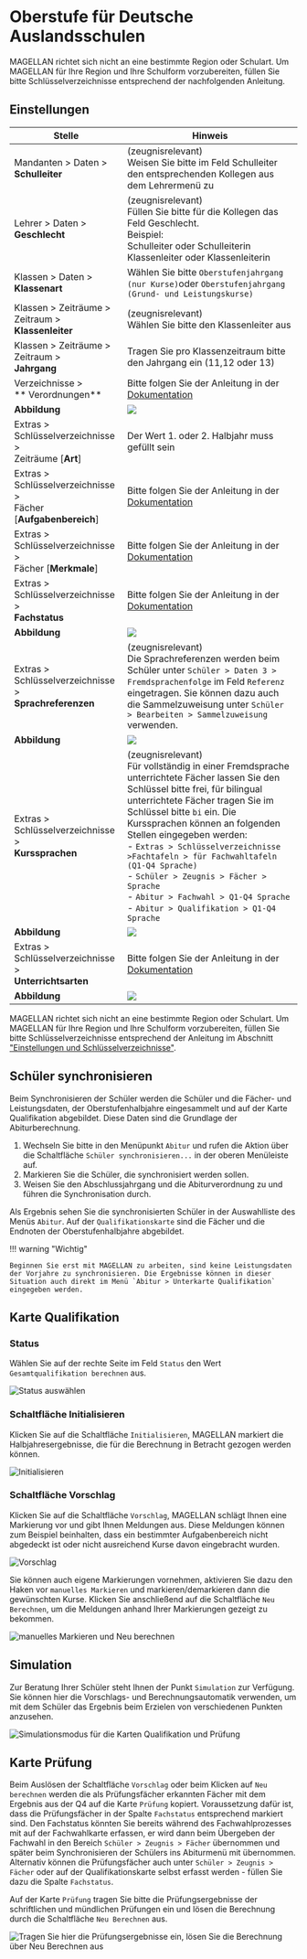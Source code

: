 # Oberstufe für Deutsche Auslandsschulen

MAGELLAN richtet sich nicht an eine bestimmte Region oder Schulart. Um MAGELLAN für Ihre Region und Ihre Schulform vorzubereiten, füllen Sie bitte Schlüsselverzeichnisse entsprechend der nachfolgenden Anleitung. 

## Einstellungen

Stelle | Hinweis
--|--
Mandanten > Daten > <br/>**Schulleiter**| (zeugnisrelevant)<br/>Weisen Sie bitte im Feld Schulleiter den entsprechenden Kollegen aus dem Lehrermenü zu 
Lehrer > Daten > <br/>**Geschlecht**|(zeugnisrelevant) <br/>Füllen Sie bitte für die Kollegen das Feld Geschlecht. <br/> Beispiel: <br/>Schulleiter oder Schulleiterin<br/>Klassenleiter oder Klassenleiterin
Klassen > Daten > <br/>**Klassenart**|Wählen Sie bitte `Oberstufenjahrgang (nur Kurse)`oder `Oberstufenjahrgang (Grund- und Leistungskurse)`
Klassen > Zeiträume > Zeitraum > <br/>**Klassenleiter**|(zeugnisrelevant)<br/>Wählen Sie bitte den Klassenleiter aus 
Klassen > Zeiträume > Zeitraum > <br/>**Jahrgang**|Tragen Sie pro Klassenzeitraum bitte den Jahrgang ein (11,12 oder 13)
Verzeichnisse ><br/>** Verordnungen**| Bitte folgen Sie der Anleitung in der [Dokumentation](https://doc.la.stueber.de/de-diap-2015.html)
**Abbildung**| <img src="/assets/images/verordnungen.png"> 
Extras > Schlüsselverzeichnisse > <br/>Zeiträume [**Art**]| Der Wert 1. oder 2. Halbjahr muss gefüllt sein
Extras > Schlüsselverzeichnisse > <br/>Fächer [**Aufgabenbereich**]|Bitte folgen Sie der Anleitung in der [Dokumentation](https://doc.la.stueber.de/de-diap-2015.html)
Extras > Schlüsselverzeichnisse > <br/>Fächer [**Merkmale**]|Bitte folgen Sie der Anleitung in der [Dokumentation](https://doc.la.stueber.de/de-diap-2015.html#fachmerkmale)
Extras > Schlüsselverzeichnisse > <br/>**Fachstatus**|Bitte folgen Sie der Anleitung in der [Dokumentation](https://doc.la.stueber.de/de-diap-2015.html)
**Abbildung**| <img src="/assets/images/fs.png"> 
Extras > Schlüsselverzeichnisse ><br/>**Sprachreferenzen**|(zeugnisrelevant)<br/>Die Sprachreferenzen werden beim Schüler unter `Schüler > Daten 3 > Fremdsprachenfolge` im Feld `Referenz` eingetragen. Sie können dazu auch die Sammelzuweisung unter `Schüler > Bearbeiten > Sammelzuweisung` verwenden. 
**Abbildung**| <img src="/assets/images/sprachreferenzen.png"> 
Extras > Schlüsselverzeichnisse ><br/>**Kurssprachen**|(zeugnisrelevant)<br/>Für vollständig in einer Fremdsprache unterrichtete Fächer lassen Sie den Schlüssel bitte frei, für bilingual unterrichtete Fächer tragen Sie im Schlüssel bitte `bi` ein. Die Kurssprachen können an folgenden Stellen eingegeben werden:<br/>- `Extras > Schlüsselverzeichnisse >Fachtafeln > für Fachwahltafeln (Q1-Q4 Sprache)`<br/>- `Schüler > Zeugnis > Fächer > Sprache` <br/>- `Abitur > Fachwahl > Q1-Q4 Sprache`<br/>- `Abitur > Qualifikation > Q1-Q4 Sprache`
**Abbildung**| <img src="/assets/images/kurssprachen.png"> 
Extras > Schlüsselverzeichnisse ><br/>**Unterrichtsarten**|Bitte folgen Sie der Anleitung in der [Dokumentation](https://doc.la.stueber.de/de-diap-2015.html)
**Abbildung**| <img src="/assets/images/ua.png"> 

MAGELLAN richtet sich nicht an eine bestimmte Region oder Schulart. Um MAGELLAN für Ihre Region und Ihre Schulform vorzubereiten, füllen Sie bitte Schlüsselverzeichnisse entsprechend der Anleitung im Abschnitt ["Einstellungen und Schlüsselverzeichnisse"](einstellungen-und-schlusselverzeichnisse.md). 

## Schüler synchronisieren

Beim Synchronisieren der Schüler werden die Schüler und die Fächer- und Leistungsdaten, der Oberstufenhalbjahre eingesammelt und auf der Karte Qualifikation abgebildet. Diese Daten sind die Grundlage der Abiturberechnung. 

1. Wechseln Sie bitte in den Menüpunkt `Abitur` und rufen die Aktion über die Schaltfläche `Schüler synchronisieren...` in der oberen Menüleiste auf. 
2. Markieren Sie die Schüler, die synchronisiert werden sollen.
3. Weisen Sie den Abschlussjahrgang und die Abiturverordnung zu und führen die Synchronisation durch.

Als Ergebnis sehen Sie die synchronisierten Schüler in der Auswahlliste des Menüs `Abitur`. Auf der `Qualifikationskarte` sind die Fächer und die Endnoten der Oberstufenhalbjahre abgebildet.

!!! warning "Wichtig"

    Beginnen Sie erst mit MAGELLAN zu arbeiten, sind keine Leistungsdaten der Vorjahre zu synchronisieren. Die Ergebnisse können in dieser Situation auch direkt im Menü `Abitur > Unterkarte Qualifikation` eingegeben werden.

## Karte Qualifikation

### Status

Wählen Sie auf der rechte Seite im Feld `Status` den Wert `Gesamtqualifikation berechnen` aus. 

![Status auswählen](/assets/images/q00.png)

### Schaltfläche Initialisieren

Klicken Sie auf die Schaltfläche `Initialisieren`, MAGELLAN markiert die Halbjahresergebnisse, die für die Berechnung in Betracht gezogen werden können.

![Initialisieren](/assets/images/q01.png)

### Schaltfläche Vorschlag

Klicken Sie auf die Schaltfläche `Vorschlag`, MAGELLAN schlägt Ihnen eine Markierung vor und gibt Ihnen Meldungen aus. Diese Meldungen können zum Beispiel beinhalten, dass ein bestimmter Aufgabenbereich nicht abgedeckt ist oder nicht ausreichend Kurse davon eingebracht wurden. 

![Vorschlag](/assets/images/q02.png) 

Sie können auch eigene Markierungen vornehmen, aktivieren Sie dazu den Haken vor `manuelles Markieren` und markieren/demarkieren dann die gewünschten Kurse. Klicken Sie anschließend auf die Schaltfläche `Neu Berechnen`, um die Meldungen anhand Ihrer Markierungen gezeigt zu bekommen. 

![manuelles Markieren und `Neu berechnen`](/assets/images/q03.png)

## Simulation

Zur Beratung Ihrer Schüler steht Ihnen der Punkt `Simulation` zur Verfügung. Sie können hier die Vorschlags- und Berechnungsautomatik verwenden, um mit dem Schüler das Ergebnis beim Erzielen von verschiedenen Punkten anzusehen.

![Simulationsmodus für die Karten Qualifikation und Prüfung](/assets/images/q04.png) 

## Karte Prüfung

Beim Auslösen der Schaltfläche `Vorschlag` oder beim Klicken auf `Neu berechnen` werden die als Prüfungsfächer erkannten Fächer mit dem Ergebnis aus der Q4 auf die Karte `Prüfung` kopiert. Voraussetzung dafür ist, dass die Prüfungsfächer in der Spalte `Fachstatus` entsprechend markiert sind.
Den Fachstatus könnten Sie bereits während des Fachwahlprozesses mit auf der Fachwahlkarte erfassen, er wird dann beim Übergeben der Fachwahl in den Bereich `Schüler > Zeugnis > Fächer` übernommen und später beim Synchronisieren der Schülers ins Abiturmenü mit übernommen. 
Alternativ können die Prüfungsfächer auch unter `Schüler > Zeugnis > Fächer` oder auf der Qualifikationskarte selbst erfasst werden - füllen Sie dazu die Spalte `Fachstatus`.

Auf der Karte `Prüfung` tragen Sie bitte die Prüfungsergebnisse der schriftlichen und mündlichen Prüfungen ein und lösen die Berechnung durch die Schaltfläche `Neu Berechnen` aus.

![Tragen Sie hier die Prüfungsergebnisse ein, lösen Sie die Berechnung über `Neu Berechnen aus`](/assets/images/q05.png)
